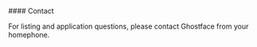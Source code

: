 <RenderIf language="en">
#### Contact

For listing and application questions, please contact Ghostface from your homephone.

</RenderIf>
